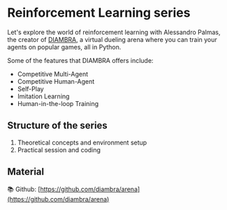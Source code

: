 # Reinforcement Learning series

Let's explore the world of reinforcement learning with Alessandro Palmas, the creator of [DIAMBRA](https://diambra.ai), a virtual dueling arena where you can train your agents on popular games, all in Python.

Some of the features that DIAMBRA offers include:

* Competitive Multi-Agent
* Competitive Human-Agent
* Self-Play
* Imitation Learning
* Human-in-the-loop Training

## Structure of the series

1. Theoretical concepts and environment setup
2. Practical session and coding

## Material
📚 Github: [https://github.com/diambra/arena](https://github.com/diambra/arena)